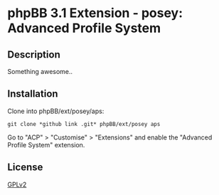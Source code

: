 # phpBB 3.1 Extension - posey: Advanced Profile System

## Description
Something awesome..

## Installation

Clone into phpBB/ext/posey/aps:

    git clone *github link .git* phpBB/ext/posey aps

Go to "ACP" > "Customise" > "Extensions" and enable the "Advanced Profile System" extension.

## License

[GPLv2](license.txt)
